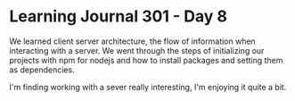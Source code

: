<h1>Learning Journal 301 - Day 8</h1>

We learned client server architecture, the flow of information when interacting with a server.
We went through the steps of initializing our projects with npm for nodejs and how to install
packages and setting them as dependencies.

I'm finding working with a sever really interesting, I'm enjoying it quite a bit. 

